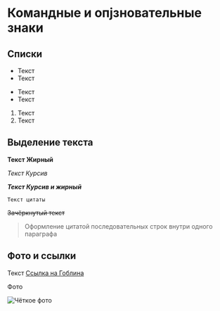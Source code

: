 # Командные и опjзновательные знаки 

## Списки 

* Текст
* Текст

+ Текст
+ Текст

1. Текст
2. Текст

## Выделение текста

**Текст Жирный**

*Текст Курсив*

_**Текст Курсив и жирный**_

```
Текст цитаты
```

~~Зачёркнутый текст~~

> Оформление цитатой
последовательных строк
внутри одного параграфа

## Фото и ссылки 

Текст [Ссылка на Гоблина](https://www.youtube.com/watch?v=X_codI8-xUI "Ссылка на видео в YouTube")

Фото 

![Чёткое фото](create.jpeg)

